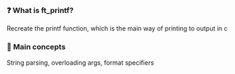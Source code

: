 ### ❓ What is ft_printf?
Recreate the printf function, which is the main way of printing to output in c

### 📖 Main concepts
String parsing, overloading args, format specifiers
